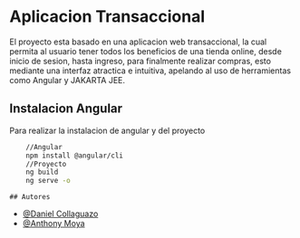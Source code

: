 # Aplicacion Transaccional 

El proyecto esta basado en una aplicacion web transaccional, la cual permita al usuario tener todos los beneficios de una tienda online, desde inicio de sesion, hasta ingreso, para finalmente realizar compras, esto mediante una interfaz atractica e intuitiva, apelando al uso de herramientas como Angular y JAKARTA JEE.

## Instalacion Angular

Para realizar la instalacion de angular y del proyecto

```bash
    //Angular
    npm install @angular/cli
    //Proyecto
    ng build
    ng serve -o
```
    ## Autores

- [@Daniel Collaguazo](https://github.com/DanielCollaguazo2003)
- [@Anthony Moya](https://www.github.com/Anthonazo)


